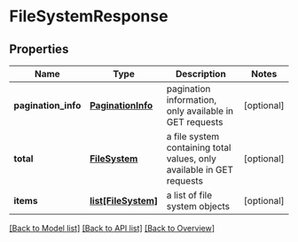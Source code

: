 # FileSystemResponse

## Properties
Name | Type | Description | Notes
------------ | ------------- | ------------- | -------------
**pagination_info** | [**PaginationInfo**](PaginationInfo.md) | pagination information, only available in GET requests | [optional] 
**total** | [**FileSystem**](FileSystem.md) | a file system containing total values, only available in GET requests | [optional] 
**items** | [**list[FileSystem]**](FileSystem.md) | a list of file system objects | [optional] 

[[Back to Model list]](index.md#documentation-for-models) [[Back to API list]](index.md#endpoint-properties) [[Back to Overview]](index.md)


